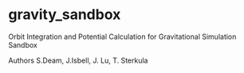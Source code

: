 # gravity_sandbox
Orbit Integration and Potential Calculation for Gravitational Simulation Sandbox

Authors S.Deam, J.Isbell, J. Lu, T. Sterkula

